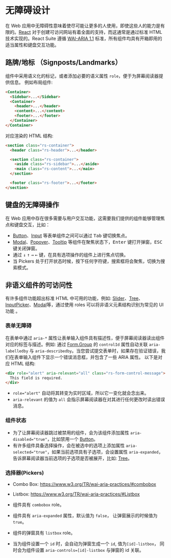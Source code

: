 # 无障碍设计

在 Web 应用中无障碍性意味着使尽可能让更多的人使用，即使这些人的能力是有限的。[React](https://zh-hans.reactjs.org/docs/accessibility.html) 对于创建可访问网站有着全面的支持，而这通常是通过标准 HTML 技术实现的。React Suite 遵循 [WAI-ARIA 1.1][wai-aria] 标准，所有组件均具有开箱即用的适当属性和键盘交互功能。

## 路牌/地标 （Signposts/Landmarks）

组件中采用语义化的标记，或者添加必要的语义属性 `role`，便于为屏幕阅读器提供信息。 例如布局组件:

```html
<Container>
  <Sidebar>...</Sidebar>
  <Container>
    <header>...</header>
    <content>...</content>
    <footer>...</footer>
  </Container>
</Container>
```

对应渲染的 HTML 结构:

```html
<section class="rs-container">
  <header class="rs-header">...</header>

  <section class="rs-container">
    <aside class="rs-sidebar">...</aside>
    <main class="rs-content">...</main>
  </section>

  <footer class="rs-footer">...</footer>
</section>
```

## 键盘的无障碍操作

在 Web 应用中存在很多需要与用户交互功能，这需要我们提供的组件能够管理焦点和键盘交互，比如：

- [Button][button]、[Input][input] 等表单组件之间可以通过 <kbd>Tab</kbd> 键切换焦点。
- [Modal][modal]、[Popover][popover]、[Tooltip][tooltip] 等组件在聚焦状态下，<kbd>Enter</kbd> 键打开弹窗，<kbd>ESC</kbd> 键关闭弹窗。
- 通过 <kbd>↓</kbd> <kbd>↑</kbd> <kbd>→</kbd> <kbd>←</kbd> 键，在具有选项操作的组件上进行焦点切换。
- 当 Pickers 处于打开状态时候，按下任何字符键，搜索框将会聚焦，切换为搜索模式。

## 非语义组件的可访问性

有许多组件功能超出标准 HTML 中可用的功能，例如: [Slider][slider]、[Tree][tree]、[InputPicker][input-picker]、[Modal][modal]等，通过使用 roles 可以将非语义元素结构识别为常见的 UI 功能 。

### 表单无障碍

在表单中通过 `aria-*` 属性让表单输入组件具有描述性，便于屏幕阅读器读出组件对应的标签与描述。例如: 通过 [Form.Group][form.group] 的 `controlId` 属性自动关联 `aria-labelledby` 与 `aria-describedby`。当您尝试提交表单时，如果存在验证错误，我们在表单输入组件下显示一个错误消息框，并包含了一些 ARIA 属性。 以下是对应 HTML 结构:

```html
<div role="alert" aria-relevant="all" class="rs-form-control-message">
  This field is required.
</div>
```

- `role="alert"` 自动将其转变为实时区域，所以它一变化就会念出来。
- `aria-relevant` 的值为 `all` 会指示屏幕阅读器在对其进行任何更改时读出错误消息。

### 组件状态

- 为了让屏幕阅读器跳过被禁用的组件，会为该组件添加属性 `aria-disabled="true"`，比如禁用一个 [Button][button]。
- 有许多组件具备选择操作，会在被选中的选项上添加属性 `aria-selected="true"`，如果当前选项具有子选项，会设置属性 `aria-expanded`， 告诉屏幕阅读器当前选项的子选项是否被展开，比如: [Tree][tree]。

### 选择器(Pickers)

- Combo Box: https://www.w3.org/TR/wai-aria-practices/#combobox
- Listbox: https://www.w3.org/TR/wai-aria-practices/#Listbox

- 组件具有 `combobox` role。
- 组件具有 `aria-expanded` 属性，默认值为 `false`， 让弹窗展示的时候值为 `true`。
- 组件的弹窗具有 `listbox` role。
- 当为组件设置一个 `id` 时，会自动为弹窗生成一个 `id`, 值为`[id]-listbox`， 同时会为组件设置 `aria-controls=[id]-listbox` 与弹窗的 id 关联。

[form.group]: /zh/components/form#无障碍设计
[slider]: /zh/components/slider
[tree]: /zh/components/tree
[input-picker]: /zh/components/input-picker
[modal]: /zh/components/modal
[input]: /zh/components/input
[button]: /zh/components/button
[popover]: /zh/components/popover
[tooltip]: /zh/components/tooltip
[wai-aria]: https://www.w3.org/TR/wai-aria/
